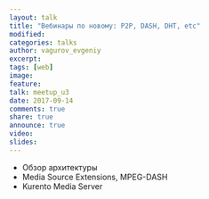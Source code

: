 ```yaml
---
layout: talk
title: "Вебинары по новому: P2P, DASH, DHT, etc"
modified:
categories: talks
author: vagurov_evgeniy
excerpt:
tags: [web]
image:
feature:
talk: meetup_u3
date: 2017-09-14
comments: true
share: true
announce: true
video: 
slides: 
---
```


* Обзор архитектуры
* Media Source Extensions, MPEG-DASH
* Kurento Media Server
